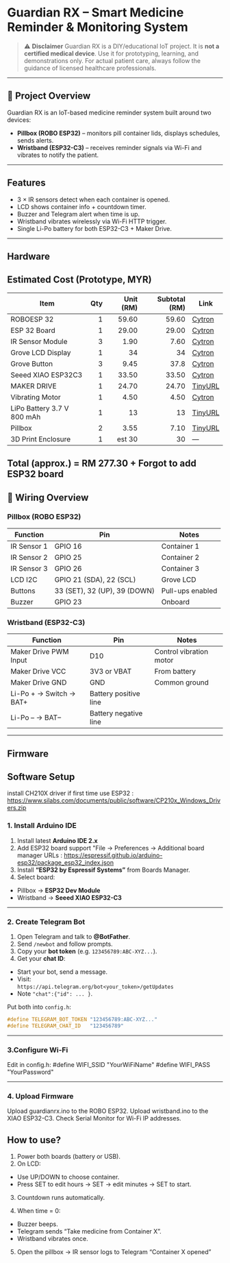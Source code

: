 # Guardian RX – Smart Medicine Reminder & Monitoring System

> ⚠️ **Disclaimer**
> Guardian RX is a DIY/educational IoT project. It is **not a certified medical device**.
> Use it for prototyping, learning, and demonstrations only. For actual patient care, always follow the guidance of licensed healthcare professionals.

---

## 📌 Project Overview

Guardian RX is an IoT-based medicine reminder system built around two devices:

- **Pillbox (ROBO ESP32)** – monitors pill container lids, displays schedules, sends alerts.  
- **Wristband (ESP32-C3)** – receives reminder signals via Wi-Fi and vibrates to notify the patient.


---

##  Features
- 3 × IR sensors detect when each container is opened.  
- LCD shows container info + countdown timer.  
- Buzzer and Telegram alert when time is up.  
- Wristband vibrates wirelessly via Wi-Fi HTTP trigger.  
- Single Li-Po battery for both ESP32-C3 + Maker Drive.  

---

##  Hardware

##  Estimated Cost (Prototype, MYR)

| Item                       | Qty | Unit (RM) | Subtotal (RM) | Link                                                            |
| -------------------------- | --: | --------: | ------------: | --------------------------------------------------------------- |
| ROBOESP 32                 |   1 |     59.60 |         59.60 | [Cytron](https://my.cytron.io/p-robo-esp32)                     |
| ESP 32 Board               |   1 |     29.00 |         29.00 | [Cytron](https://my.cytron.io/p-robo-esp32)                     |
| IR Sensor Module           |   3 |      1.90 |          7.60 | [Cytron](https://my.cytron.io/p-infrared-sensor-module)         |
| Grove LCD Display          |   1 |        34 |            34 | [Cytron](https://my.cytron.io/p-grove-16-x-2-lcd-white-on-blue) |
| Grove Button               |   3 |      9.45 |          37.8 | [Cytron](https://my.cytron.io/p-grove-button)                   |
| Seeed XIAO ESP32C3         |   1 |     33.50 |         33.50 | [Cytron](https://my.cytron.io/p-seeed-xiao-esp32c3)             |
| MAKER DRIVE                |   1 |     24.70 |         24.70 | [TinyURL](https://tinyurl.com/DRV2605L-haptic)                  |
| Vibrating Motor            |   1 |      4.50 |          4.50 | [Cytron](https://my.cytron.io/p-mini-disc-vibrating-motor-1027) |
| LiPo Battery 3.7 V 800 mAh |   1 |        13 |            13 | [TinyURL](https://tinyurl.com/lipo-battery-v)                   |
| Pillbox                    |   2 |      3.55 |          7.10 | [TinyURL](https://tinyurl.com/pillbox-fyp)                      |
| 3D Print Enclosure         |   1 |    est 30 |            30 | —                                                               |

**Total (approx.) = RM 277.30** + Forgot to add ESP32 board
---

## 🔌 Wiring Overview

### Pillbox (ROBO ESP32)
| Function | Pin | Notes |
|-----------|-----|-------|
| IR Sensor 1 | GPIO 16 | Container 1 |
| IR Sensor 2 | GPIO 25 | Container 2 |
| IR Sensor 3 | GPIO 26 | Container 3 |
| LCD I2C | GPIO 21 (SDA), 22 (SCL) | Grove LCD |
| Buttons | 33 (SET), 32 (UP), 39 (DOWN) | Pull-ups enabled |
| Buzzer | GPIO 23 | Onboard |

### Wristband (ESP32-C3)
| Function | Pin | Notes |
|-----------|-----|-------|
| Maker Drive PWM Input | D10 | Control vibration motor |
| Maker Drive VCC | 3V3 or VBAT | From battery |
| Maker Drive GND | GND | Common ground |
| Li-Po + → Switch → BAT+ | Battery positive line |
| Li-Po – → BAT– | Battery negative line |

---

##  Firmware

## Software Setup
install CH210X driver if first time use ESP32 : https://www.silabs.com/documents/public/software/CP210x_Windows_Drivers.zip

### 1. Install Arduino IDE
1. Install latest **Arduino IDE 2.x**  
2. Add ESP32 board support "File -> Preferences -> Additional board manager URLs :  https://espressif.github.io/arduino-esp32/package_esp32_index.json
3. Install **“ESP32 by Espressif Systems”** from Boards Manager.  
4. Select board:
- Pillbox → **ESP32 Dev Module**  
- Wristband → **Seeed XIAO ESP32-C3**

---

### 2. Create Telegram Bot
1. Open Telegram and talk to **@BotFather**.  
2. Send `/newbot` and follow prompts.  
3. Copy your **bot token** (e.g. `123456789:ABC-XYZ...`).  
4. Get your **chat ID**:  
- Start your bot, send a message.  
- Visit:  
  `https://api.telegram.org/bot<your_token>/getUpdates`  
- Note `"chat":{"id": ... }`.

Put both into `config.h`:

```cpp
#define TELEGRAM_BOT_TOKEN "123456789:ABC-XYZ..."
#define TELEGRAM_CHAT_ID   "123456789"
```
---

### 3.Configure Wi-Fi

Edit in config.h:
#define WIFI_SSID   "YourWiFiName"
#define WIFI_PASS   "YourPassword"

---

### 4. Upload Firmware
Upload guardianrx.ino to the ROBO ESP32.
Upload wristband.ino to the XIAO ESP32-C3.
Check Serial Monitor for Wi-Fi IP addresses.

##  How to use?
1. Power both boards (battery or USB).
2. On LCD:
- Use UP/DOWN to choose container.
- Press SET to edit hours → SET → edit minutes → SET to start.
3. Countdown runs automatically.

4. When time = 0:
- Buzzer beeps.
- Telegram sends “Take medicine from Container X”.
- Wristband vibrates once.
5. Open the pillbox → IR sensor logs to Telegram “Container X opened”
